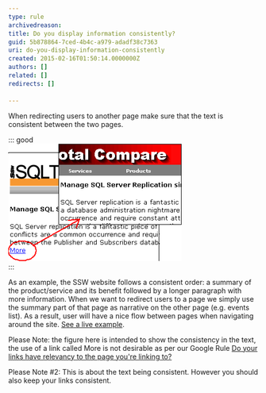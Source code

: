 ```yaml
---
type: rule
archivedreason: 
title: Do you display information consistently?
guid: 5b878864-7ced-4b4c-a979-adadf38c7363
uri: do-you-display-information-consistently
created: 2015-02-16T01:50:14.0000000Z
authors: []
related: []
redirects: []

---
```


When redirecting users to another page make sure that the       text is consistent between the two pages.

<!--endintro-->

::: good  
![Figure: Good example - Click "More" and the next page begins with the same information](../../assets/ConsistentInformation.gif)  
:::  

As an example, the SSW website follows a consistent order: a summary of the product/service and its benefit followed by a longer paragraph with more information. When we want to redirect users to a page we simply use the summary part of that page as narrative on the other page (e.g. events list). As a result, user will have a nice flow between pages when navigating around the site.     [See a live example](http://www.ssw.com.au/ssw/Events/).

Please Note: the figure here is intended to show the consistency in the text, the use of a link called More is not desirable as per our Google Rule     [Do your links have relevancy to the page you're linking to?](http://www.ssw.com.au/ssw/Standards/Rules/RulesToBetterGoogleRankings.aspx#Relevancy)

Please Note #2: This is about the text being consistent. However you should also keep your links consistent.
